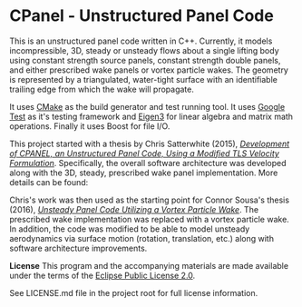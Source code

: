 # CPanel - Unstructured Panel Code

This is an unstructured panel code written in C++. Currently, it models incompressible, 3D, steady or unsteady flows about a single lifting body using constant strength source panels, constant strength double panels, and either prescribed wake panels or vortex particle wakes. The geometry is represented by a triangulated, water-tight surface with an identifiable trailing edge from which the wake will propagate.

It uses [CMake](https://cmake.org/) as the build generator and test running tool. It uses [Google Test](https://github.com/google/googletest) as it's testing framework and [Eigen3]() for linear algebra and matrix math operations. Finally it uses Boost for file I/O.

This project started with a thesis by Chris Satterwhite (2015), [*Development of CPANEL, an Unstructured Panel Code, Using a Modified TLS Velocity Formulation*](https://doi.org/10.15368/theses.2015.135). Specifically, the overall software architecture was developed along with the 3D, steady, prescribed wake panel implementation. More details can be found:

Chris's work was then used as the starting point for Connor Sousa's thesis (2016), [*Unsteady Panel Code Utilizing a Vortex Particle Wake*](http://www.connorsousa.com/thesis/). The prescribed wake implementation was replaced with a vortex particle wake. In addition, the code was modified to be able to model unsteady aerodynamics via surface motion (rotation, translation, etc.) along with software architecture improvements.

**License**
This program and the accompanying materials are made available under the terms of the [Eclipse Public License 2.0](https://www.eclipse.org/legal/epl-2.0/).

See LICENSE.md file in the project root for full license information.